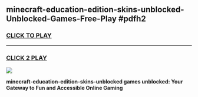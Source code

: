 
## minecraft-education-edition-skins-unblocked-Unblocked-Games-Free-Play #pdfh2
<h3>
<a href="https://us.freeplayer.one?title=minecraft-education-edition-skins-unblocked&ref=9M">CLICK TO PLAY</a></h3>
<hr>

<h3>
<a href="https://us.freeplayer.one?title=minecraft-education-edition-skins-unblocked&ref=9M">CLICK 2 PLAY</a>
  
</h3>

<a href="https://us.freeplayer.one?title=minecraft-education-edition-skins-unblocked&ref=9M"><img src="https://clearcache.store/games.png"></a>


**minecraft-education-edition-skins-unblocked games unblocked: Your Gateway to Fun and Accessible Online Gaming**
